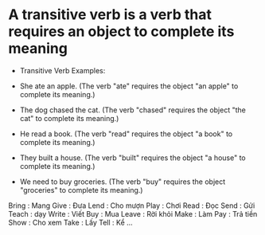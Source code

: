 # A transitive verb is a verb that requires an object to complete its meaning

* Transitive Verb Examples:

- She ate an apple. (The verb "ate" requires the object "an apple" to complete its meaning.)

- The dog chased the cat. (The verb "chased" requires the object "the cat" to complete its meaning.)

- He read a book. (The verb "read" requires the object "a book" to complete its meaning.)

- They built a house. (The verb "built" requires the object "a house" to complete its meaning.)

- We need to buy groceries. (The verb "buy" requires the object "groceries" to complete its meaning.)

Bring       :	Mang
Give        :	Đưa
Lend        :	Cho mượn
Play        :	Chơi
Read        :	Đọc
Send        :	Gửi
Teach       :	dạy
Write       :	Viết
Buy         :	Mua
Leave       :	Rời khỏi
Make        :	Làm
Pay         :	Trả tiền
Show        :	Cho xem
Take        :	Lấy
Tell        :	Kể
        ...